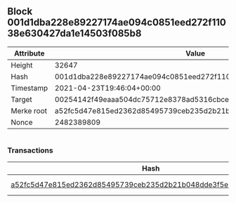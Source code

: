 ## Block 001d1dba228e89227174ae094c0851eed272f11038e630427da1e14503f085b8

Attribute | Value
--- | ---
Height | 32647
Hash | 001d1dba228e89227174ae094c0851eed272f11038e630427da1e14503f085b8
Timestamp | 2021-04-23T19:46:04+00:00
Target | 00254142f49eaaa504dc75712e8378ad5316cbcead634704b3734b6271167cc4
Merke root | a52fc5d47e815ed2362d85495739ceb235d2b21b048dde3f5e7e9608874826a3
Nonce | 2482389809

```

```

### Transactions

Hash | Amount
--- | ---
[a52fc5d47e815ed2362d85495739ceb235d2b21b048dde3f5e7e9608874826a3](a52fc5d47e815ed2362d85495739ceb235d2b21b048dde3f5e7e9608874826a3.md) | 10.00000000 SKEPTI 
